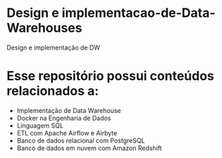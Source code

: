 # Design e implementacao-de-Data-Warehouses
 Design e implementação de DW

# Esse repositório possui conteúdos relacionados a:
* Implementação de Data Warehouse
* Docker na Engenharia de Dados
* Linguagem SQL 
* ETL com Apache Airflow e Airbyte
* Banco de dados relacional com PostgreSQL 
* Banco de dados em nuvem com Amazon Redshift